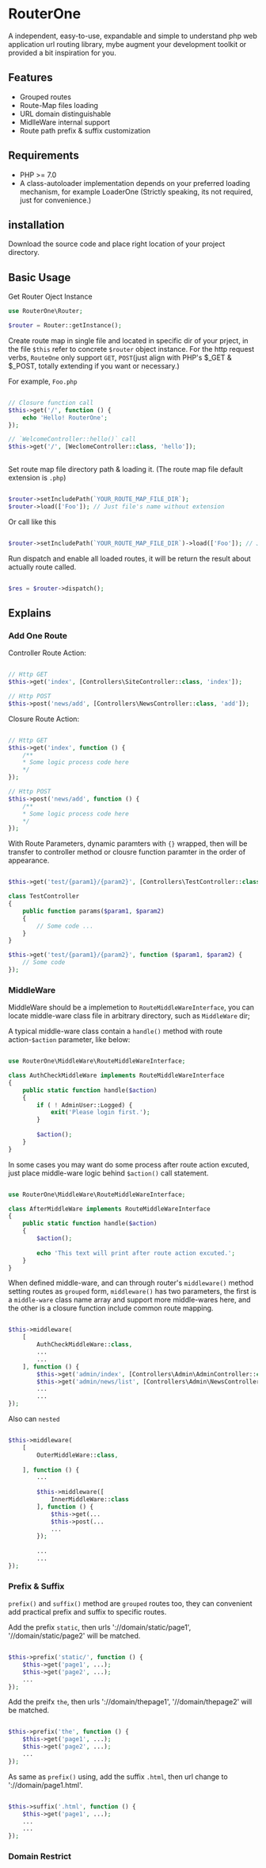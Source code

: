 # RouterOne
A independent, easy-to-use, expandable and simple to understand php web application url routing library, mybe augment your development toolkit or provided a bit inspiration for you.

## Features
- Grouped routes
- Route-Map files loading
- URL domain distinguishable
- MidlleWare internal support
- Route path prefix & suffix customization

## Requirements
- PHP >= 7.0
- A class-autoloader implementation depends on your preferred loading mechanism, for example LoaderOne (Strictly speaking, its not required, just for convenience.)

## installation
Download the source code and place right location of your project directory.

## Basic Usage
Get Router Oject Instance
```php
use RouterOne\Router;

$router = Router::getInstance();

```
Create route map in single file and located in specific dir of your prject, in the file `$this` refer to concrete `$router` object instance. For the http request verbs, `RouteOne` only support `GET`, `POST`(just align with PHP's $_GET & $_POST, totally extending if you want or necessary.)

For example, `Foo.php`
```php

// Closure function call
$this->get('/', function () {
    echo 'Hello! RouterOne';
});

// `WelcomeController::hello()` call
$this->get('/', [WeclomeController::class, 'hello']);
  
```

Set route map file directory path & loading it. (The route map file default extension is `.php`)
```php

$router->setIncludePath(`YOUR_ROUTE_MAP_FILE_DIR`);
$router->load(['Foo']); // Just file's name without extension

```
Or call like this

```php

$router->setIncludePath(`YOUR_ROUTE_MAP_FILE_DIR`)->load(['Foo']); // Just file's name without extension

```
Run dispatch and enable all loaded routes, it will be return the result about actually route called.

```php

$res = $router->dispatch();

```

## Explains

### Add One Route

Controller Route Action: 
```php

// Http GET
$this->get('index', [Controllers\SiteController::class, 'index']);

// Http POST
$this->post('news/add', [Controllers\NewsController::class, 'add']);

```

Closure Route Action:

```php

// Http GET
$this->get('index', function () {
    /**
    * Some logic process code here
    */
});

// Http POST
$this->post('news/add', function () {
    /**
    * Some logic process code here
    */
});

```

With Route Parameters, dynamic paramters with `{}` wrapped, then will be transfer to controller method or clousre function paramter in the order of appearance. 

```php

$this->get('test/{param1}/{param2}', [Controllers\TestController::class, 'params']);

class TestController
{
    public function params($param1, $param2)
    {
        // Some code ...
    }
}

```

```php
$this->get('test/{param1}/{param2}', function ($param1, $param2) {
    // Some code
});

```

### MiddleWare

MiddleWare should be a implemetion to `RouteMiddleWareInterface`,  you can locate middle-ware class file in arbitrary directory, such as `MiddleWare` dir;

A typical middle-ware class contain a `handle()` method with route action-`$action` parameter, like below:

```php

use RouterOne\MiddleWare\RouteMiddleWareInterface;

class AuthCheckMiddleWare implements RouteMiddleWareInterface
{
    public static function handle($action)
    {
        if ( ! AdminUser::Logged) {
            exit('Please login first.');
        }
        
        $action();
    }
}

```

In some cases you may want do some process after route action excuted, just place middle-ware logic behind `$action()` call statement.

```php

use RouterOne\MiddleWare\RouteMiddleWareInterface;

class AfterMiddleWare implements RouteMiddleWareInterface
{
    public static function handle($action)
    {
        $action();
        
        echo 'This text will print after route action excuted.';
    }
}

```

When defined middle-ware, and can through router's `middleware()` method setting routes as `grouped` form, `middleware()` has two parameters, the first is a `middle-ware` class name array and support more middle-wares here, and the other is a closure function include common route mapping.
```php

$this->middleware(
    [
        AuthCheckMiddleWare::class,
        ...
        ...
    ], function () {
        $this->get('admin/index', [Controllers\Admin\AdminController::class, 'index']);
        $this->get('admin/news/list', [Controllers\Admin\NewsController::class, 'list']);
        ...
        ...
});

```

Also can `nested`

```php

$this->middleware(
    [
        OuterMiddleWare::class,
        
    ], function () {
        ...
        
        $this->middleware([
            InnerMiddleWare::class
        ], function () {
            $this->get(...
            $this->post(...
            ...
        });
        
        ...
        ...
});

```

### Prefix & Suffix

`prefix()` and `suffix()` method are `grouped` routes too, they can convenient add practical prefix and suffix to specific routes.

Add the prefix `static`, then urls '://domain/static/page1', '//domain/static/page2' will be matched. 

```php

$this->prefix('static/', function () {
    $this->get('page1', ...);
    $this->get('page2', ...);
    ...
});

```
Add the preifx `the`, then urls '://domain/thepage1', '//domain/thepage2' will be matched. 

```php

$this->prefix('the', function () {
    $this->get('page1', ...);
    $this->get('page2', ...);
    ...
});

```

As same as `prefix()` using, add the suffix `.html`, then url change to '://domain/page1.html'. 

```php

$this->suffix('.html', function () {
    $this->get('page1', ...);
    ...
    ...
});

```

### Domain Restrict

